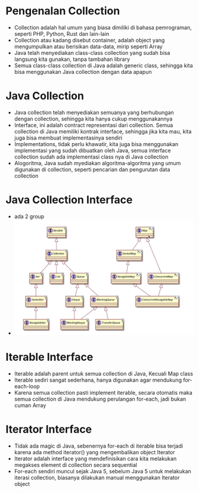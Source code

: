 # Pengenalan Collection
- Collection adalah hal umum yang biasa dimiliki di bahasa pemrograman, seperti PHP, Python, Rust dan lain-lain
- Collection atau kadang disebut container, adalah object yang mengumpulkan atau berisikan data-data, mirip seperti Array
- Java telah menyediakan class-class collection yang sudah bisa langsung kita gunakan, tanpa tambahan library
- Semua class-class collection di Java adalah generic class, sehingga kita bisa menggunakan Java collection dengan data apapun

# Java Collection
- Java collection telah menyediakan semuanya yang berhubungan dengan collection, sehingga kita hanya cukup menggunakannya
- Interface, ini adalah contract representasi dari collection. Semua collection di Java memiliki kontrak interface, sehingga jika kita mau, kita juga bisa membuat implementasinya sendiri
- Implementations, tidak perlu khawatir, kita juga bisa menggunakan implementasi yang sudah dibuatkan oleh Java, semua interface collection sudah ada implementasi class nya di Java collection
- Alogoritma, Java sudah myediakan algoritma-algoritma yang umum digunakan di collection, seperti pencarian dan pengurutan data collection

# Java Collection Interface
- ada 2 group
- ![Screenshot from 2023-11-24 10-19-14.png](Screenshot%20from%202023-11-24%2010-19-14.png)

# Iterable Interface
- Iterable adalah parent untuk semua collection di Java, Kecuali Map class
- Iterable sediri sangat sederhana, hanya digunakan agar mendukung for-each-loop
- Karena semua collection pasti implement iterable, secara otomatis maka semua collection di Java mendukung perulangan for-each, jadi bukan cuman Array

# Iterator Interface
- Tidak ada magic di Java, sebenernya for-each di iterable bisa terjadi karena ada method iterator() yang mengembalikan object Iterator
- Iterator adalah interface yang mendefinisikan cara kita melakukan megakses element di collection secara sequential
- For-each sendiri muncul sejak Java 5, sebelum Java 5 untuk melakukan iterasi collection, biasanya dilakukan manual menggunakan Iterator object